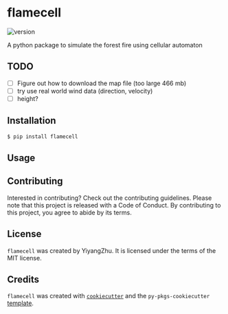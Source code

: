 # flamecell

![version](https://img.shields.io/badge/version-0.2.0-blue.svg)

A python package to simulate the forest fire using cellular automaton

## TODO
- [ ] Figure out how to download the map file (too large 466 mb)
- [ ] try use real world wind data (direction, velocity)
- [ ] height?

## Installation

```bash
$ pip install flamecell
```

## Usage


## Contributing

Interested in contributing? Check out the contributing guidelines. Please note that this project is released with a Code of Conduct. By contributing to this project, you agree to abide by its terms.

## License

`flamecell` was created by YiyangZhu. It is licensed under the terms of the MIT license.

## Credits

`flamecell` was created with [`cookiecutter`](https://cookiecutter.readthedocs.io/en/latest/) and the `py-pkgs-cookiecutter` [template](https://github.com/py-pkgs/py-pkgs-cookiecutter).
